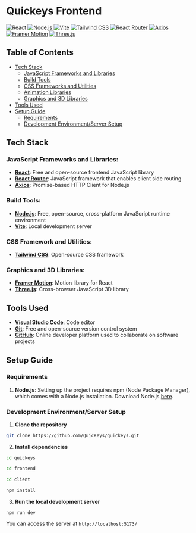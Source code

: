 # Quickeys Frontend

[![React](https://img.shields.io/badge/React-61DAFB?style=for-the-badge&logo=react&logoColor=white)](https://react.dev/)
[![Node.js](https://img.shields.io/badge/Node.js-339933?style=for-the-badge&logo=nodedotjs&logoColor=white)](https://nodejs.org/en)
[![Vite](https://img.shields.io/badge/Vite-646CFF?style=for-the-badge&logo=vite&logoColor=white)](https://vitejs.dev/)
[![Tailwind CSS](https://img.shields.io/badge/Tailwind_CSS-06B6D4?style=for-the-badge&logo=tailwindcss&logoColor=white)](https://tailwindcss.com/)
[![React Router](https://img.shields.io/badge/React_Router-CA4245?style=for-the-badge&logo=reactrouter&logoColor=white)](https://reactrouter.com/en/main)
[![Axios](https://img.shields.io/badge/axios-5A29E4?style=for-the-badge&logo=axios&logoColor=white)](https://axios-http.com/docs/intro)
[![Framer Motion](https://img.shields.io/badge/framer_motion-0055FF?style=for-the-badge&logo=framer&logoColor=white)](https://www.framer.com/motion/)
[![Three.js](https://img.shields.io/badge/three.js-000000?style=for-the-badge&logo=threedotjs&logoColor=white)](https://threejs.org/)

## Table of Contents
- [Tech Stack](#tech-stack)
    - [JavaScript Frameworks and Libraries](#javascript-frameworks-and-libraries)
    - [Build Tools](#build-tools)
    - [CSS Frameworks and Utilities](#css-framework-and-utilities)
    - [Animation Libraries](#animation-libraries)
    - [Graphics and 3D Libraries](#graphics-and-3d-libraries)
- [Tools Used](#tools-used)
- [Setup Guide](#setup-guide)
    - [Requirements](#requirements)
    - [Development Environment/Server Setup](#development-environmentserver-setup)

## Tech Stack

### JavaScript Frameworks and Libraries:
- [**React**](https://react.dev/): Free and open-source frontend JavaScript library
- [**React Router**](https://reactrouter.com/en/main): JavaScript framework that enables client side routing
- [**Axios**](https://axios-http.com/docs/intro): Promise-based HTTP Client for Node.js

### Build Tools:
- [**Node.js**](https://nodejs.org/en): Free, open-source, cross-platform JavaScript runtime environment
- [**Vite**](https://vitejs.dev/): Local development server

### CSS Framework and Utilities:
- [**Tailwind CSS**](https://tailwindcss.com/): Open-source CSS framework

### Graphics and 3D Libraries:
- [**Framer Motion**](https://www.framer.com/motion/): Motion library for React
- [**Three.js**](https://threejs.org/): Cross-browser JavaScript 3D library

## Tools Used
- [**Visual Studio Code**](https://code.visualstudio.com/): Code editor
- [**Git**](https://git-scm.com/): Free and open-source version control system
- [**GitHub**](https://github.com): Online developer platform used to collaborate on software projects


## Setup Guide

### Requirements
1. **Node.js**: Setting up the project requires npm (Node Package Manager), which comes with a Node.js installation. Download Node.js [here](https://nodejs.org/en/download).

### Development Environment/Server Setup

1. **Clone the repository**
```bash
git clone https://github.com/QuicKeys/quickeys.git
```

2. **Install dependencies**
```bash
cd quickeys
```
```bash
cd frontend
```
```bash
cd client
```
```bash
npm install
```

3. **Run the local development server**

```bash
npm run dev
```

You can access the server at `http://localhost:5173/`
